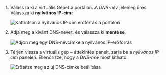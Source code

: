 
1. Válassza ki a virtuális Gépet a portálon. A *DNS-név* jelenleg üres. Válassza ki **nyilvános IP-cím**:
   
   ![Kattintson a nyilvános IP-cím erőforrás a portálon](./media/virtual-machines-common-portal-create-fqdn/locatePublicIP.PNG)

2. Adja meg a kívánt DNS-nevet, és válassza ki **mentése**.
   
   ![Adjon meg egy DNS-névcímke a nyilvános IP-erőforrás](./media/virtual-machines-common-portal-create-fqdn/dnsNameLabel.PNG)


3. Térjen vissza a virtuális gép – áttekintés panelt, zárja be a *nyilvános IP-cím* panelen. Ellenőrizze, hogy a *DNS-név* most látható.
   
   ![Erősítse meg az új DNS-címke beállítása](./media/virtual-machines-common-portal-create-fqdn/fqdnCreated.PNG)

